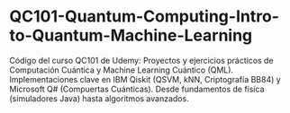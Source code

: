 # QC101-Quantum-Computing-Intro-to-Quantum-Machine-Learning
Código del curso QC101 de Udemy: Proyectos y ejercicios prácticos de Computación Cuántica y Machine Learning Cuántico (QML). Implementaciones clave en IBM Qiskit (QSVM, kNN, Criptografía BB84) y Microsoft Q# (Compuertas Cuánticas). Desde fundamentos de física (simuladores Java) hasta algoritmos avanzados. 
